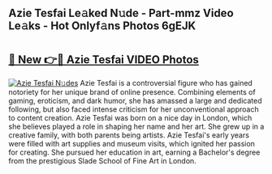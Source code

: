 ## Azie Tesfai Le𝚊ked N𝚞de - Part-mmz Video Le𝚊ks - Hot Onlyf𝚊ns Photos 6gEJK

# <h2><a href="http://ab60245.deff.icu/?id=Azie+Tesfai">🔗 New 👉🔴 Azie Tesfai VIDEO Photos</a></h2>

[![Azie Tesfai N𝚞des](https://i.imgur.com/rIISA9y.gif)](http://ab60245.deff.icu/?id=Azie+Tesfai)
Azie Tesfai is a controversial figure who has gained notoriety for her unique brand of online presence. Combining elements of gaming, eroticism, and dark humor, she has amassed a large and dedicated following, but also faced intense criticism for her unconventional approach to content creation. Azie Tesfai was born on a nice day in London, which she believes played a role in shaping her name and her art. She grew up in a creative family, with both parents being artists. Azie Tesfai's early years were filled with art supplies and museum visits, which ignited her passion for creating. She pursued her education in art, earning a Bachelor's degree from the prestigious Slade School of Fine Art in London.
